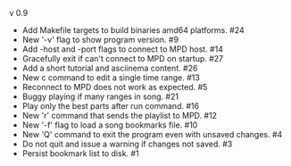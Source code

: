 v 0.9
  - Add Makefile targets to build binaries amd64 platforms. #24
  - New '-v' flag to show program version. #9
  - Add -host and -port flags to connect to MPD host. #14
  - Gracefully exit if can't connect to MPD on startup. #27
  - Add a short tutorial and asciinema content. #26
  - New c command to edit a single time range. #13
  - Reconnect to MPD does not work as expected. #5
  - Buggy playing if many ranges in song. #21
  - Play only the best parts after run command. #16
  - New 'r' command that sends the playlist to MPD. #12
  - New '-f' flag to load a song bookmarks file. #10
  - New 'Q' command to exit the program even with unsaved changes. #4
  - Do not quit and issue a warning if changes not saved. #3
  - Persist bookmark list to disk. #1

